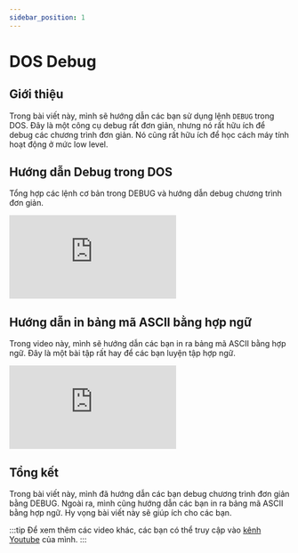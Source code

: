 ```yaml
---
sidebar_position: 1
---
```


# DOS Debug

## Giới thiệu
Trong bài viết này, mình sẽ hướng dẫn các bạn sử dụng lệnh `DEBUG` trong DOS. Đây là một công cụ debug rất đơn giản, nhưng nó rất hữu ích để debug các chương trình đơn giản. Nó cũng rất hữu ích để học cách máy tính hoạt động ở mức low level.

## Hướng dẫn Debug trong DOS

Tổng hợp các lệnh cơ bản trong DEBUG và hướng dẫn debug chương trình đơn giản.

<iframe class="video"
    src="https://www.youtube.com/embed/m4hBjXFn-tk" 
    title="Hướng dẫn Debug trong DOS" 
    frameborder="0" 
    allow="accelerometer; autoplay; clipboard-write; encrypted-media; gyroscope; picture-in-picture; web-share" allowfullscreen>
</iframe>

## Hướng dẫn in bảng mã ASCII bằng hợp ngữ

Trong video này, mình sẽ hướng dẫn các bạn in ra bảng mã ASCII bằng hợp ngữ. Đây là một bài tập rất hay để các bạn luyện tập hợp ngữ.

<iframe class="video"
    src="https://www.youtube.com/embed/ckXx1eLZ6U4" 
    title="Hướng dẫn in bảng mã ASCII bằng hợp ngữ" 
    frameborder="0" 
    allow="accelerometer; autoplay; clipboard-write; encrypted-media; gyroscope; picture-in-picture; web-share" allowfullscreen>
</iframe>

## Tổng kết

Trong bài viết này, mình đã hướng dẫn các bạn debug chương trình đơn giản bằng DEBUG. Ngoài ra, mình cũng hướng dẫn các bạn in ra bảng mã ASCII bằng hợp ngữ. Hy vọng bài viết này sẽ giúp ích cho các bạn.

:::tip
Để xem thêm các video khác, các bạn có thể truy cập vào [kênh Youtube](https://www.youtube.com/TienNguyen09) của mình.
:::